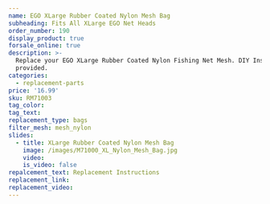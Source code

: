 ```yaml
---
name: EGO XLarge Rubber Coated Nylon Mesh Bag
subheading: Fits All XLarge EGO Net Heads
order_number: 190
display_product: true
forsale_online: true
description: >-
  Replace your EGO XLarge Rubber Coated Nylon Fishing Net Mesh. DIY Instructions
  provided.
categories:
  - replacement-parts
price: '16.99'
sku: RM71003
tag_color:
tag_text:
replacement_type: bags
filter_mesh: mesh_nylon
slides:
  - title: XLarge Rubber Coated Nylon Mesh Bag
    image: /images/M71000_XL_Nylon_Mesh_Bag.jpg
    video:
    is_video: false
repalcement_text: Replacement Instructions
replacement_link:
replacement_video:
---
```

